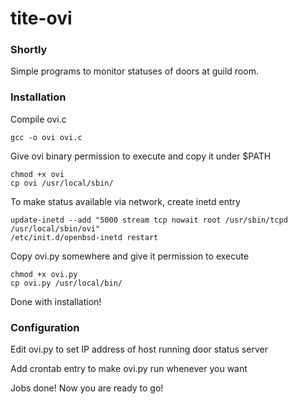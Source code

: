# tite-ovi

### Shortly

Simple programs to monitor statuses of doors at guild room.

### Installation

Compile ovi.c

    gcc -o ovi ovi.c

Give ovi binary permission to execute and copy it under $PATH

    chmod +x ovi
    cp ovi /usr/local/sbin/

To make status available via network, create inetd entry

    update-inetd --add "5000 stream tcp nowait root /usr/sbin/tcpd /usr/local/sbin/ovi"
    /etc/init.d/openbsd-inetd restart 

Copy ovi.py somewhere and give it permission to execute

    chmod +x ovi.py
    cp ovi.py /usr/local/bin/

Done with installation!

### Configuration

Edit ovi.py to set IP address of host running door status server

Add crontab entry to make ovi.py run whenever you want

Jobs done! Now you are ready to go!
